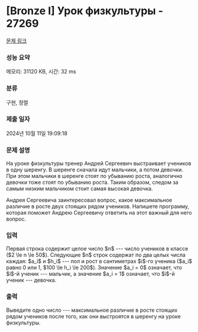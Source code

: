 # [Bronze I] Урок физкультуры - 27269 

[문제 링크](https://www.acmicpc.net/problem/27269) 

### 성능 요약

메모리: 31120 KB, 시간: 32 ms

### 분류

구현, 정렬

### 제출 일자

2024년 10월 11일 19:09:18

### 문제 설명

<p>На уроке физкультуры тренер Андрей Сергеевич выстраивает учеников в одну шеренгу. В шеренге сначала идут мальчики, а потом девочки. При этом мальчики в шеренге стоят по убыванию роста, аналогично девочки тоже стоят по убыванию роста. Таким образом, следом за самым низким мальчиком стоит самая высокая девочка.</p>

<p>Андрея Сергеевича заинтересовал вопрос, какое максимальное различие в росте двух стоящих рядом учеников. Напишете программу, которая поможет Андрею Сергеевичу ответить на этот важный для него вопрос.</p>

### 입력 

 <p>Первая строка содержит целое число $n$ --- число учеников в классе ($2 \le n \le 50$). Следующие $n$ строк содержат по два целых числа каждая: $a_i$ и $h_i$ --- пол и рост в сантиметрах $i$-го ученика ($a_i$ равно 0 или 1, $100 \le h_i \le 200$). Значение $a_i = 0$ означает, что $i$-й ученик --- мальчик, а значение $a_i = 1$ означает, что $i$-й ученик --- девочка.</p>

### 출력 

 <p>Выведите одно число --- максимальное различие в росте стоящих рядом учеников после того, как они выстроятся в шеренгу на уроке физкультуры.</p>

